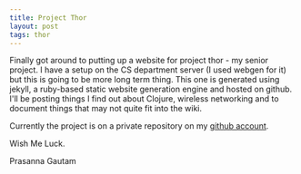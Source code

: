 ```yaml
---
title: Project Thor
layout: post
tags: thor
---
```


Finally got around to putting up a website for project thor - my senior project. I have a setup on the CS department server (I used webgen for it) but this is going to be more long term thing. This one is generated using jekyll, a ruby-based static website generation engine and hosted on github. I'll be posting things I find out about Clojure, wireless networking and to document things that may not quite fit into the wiki.

Currently the project is on a private repository on my [github account](http://github.com/prasincs). 

Wish Me Luck.

Prasanna Gautam
